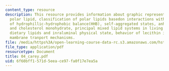 ```yaml
---
content_type: resource
description: This resource provides information about graphic representations of a
  polar lipid, classification of polar lipids basedon interactions with H2O, concept
  of hydrophillic-hydrophobic balance(HHB), self-aggregated states, anhydrous cholesterol
  and cholesterol monohydrate, principal mixed lipid systems in living organisms,
  dietary lipids and inraluminal physical state, behavior of lecithin in water, and
  mambrane tranport mechanisms.
file: /media/https%3A/open-learning-course-data-rc.s3.amazonaws.com/hst-121-gastroenterology-fall-2005/6f60bff1571d5eeace97fa0f17e7ea5a_04_carey.pdf
file_type: application/pdf
resourcetype: Document
title: 04_carey.pdf
uid: 6f60bff1-571d-5eea-ce97-fa0f17e7ea5a
---
```

